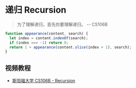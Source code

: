# 递归 Recursion

> 为了理解递归，首先你要理解递归。 -- CS106B

```javascript
function appearance(content, search) {
  let index = content.indexOf(search);
  if (index === -1) return 0;
  return 1 + appearance(content.slice(index + 1), search);
}
```

## 视频教程
* [斯坦福大学 CS106B - Recursion](https://www.youtube.com/watch?v=9vIyTn7ayac&list=PL-LN93ysLKsx94GK5pdLoQxfJbBHEUMir&index=14)
